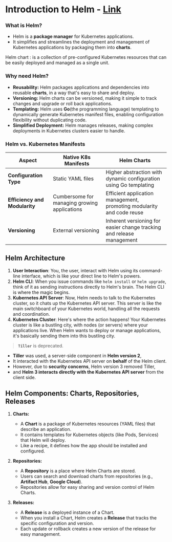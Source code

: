 # Introduction to Helm - [Link](https://helm.sh/docs/)

### What is Helm?

- Helm is a **package manager** for Kubernetes applications.
- It simplifies and streamlines the deployment and management of Kubernetes applications by packaging them into **charts**.

Helm chart
: is a collection of pre-configured Kubernetes resources that can be easily deployed and managed as a single unit.

### **Why need Helm?**

- **Reusability:** Helm packages applications and dependencies into reusable **charts**, in a way that's easy to share and deploy.
- **Versioning:** Helm charts can be versioned, making it simple to track changes and upgrade or roll back applications.
- **Templating:** Helm uses **Go**(the programming language) templating to dynamically generate Kubernetes manifest files, enabling configuration flexibility without duplicating code.
- **Simplified Deployment:** Helm manages releases, making complex deployments in Kubernetes clusters easier to handle.

### **Helm vs. Kubernetes Manifests**

| Aspect                        | Native K8s Manifests                         | Helm Charts                                                           |
| ----------------------------- | -------------------------------------------- | --------------------------------------------------------------------- |
| **Configuration Type**        | Static YAML files                            | Higher abstraction with dynamic configuration using Go templating     |
| **Efficiency and Modularity** | Cumbersome for managing growing applications | Efficient application management, promoting modularity and code reuse |
| **Versioning**                | External versioning                          | Inherent versioning for easier change tracking and release management |

## Helm Architecture

1.  **User Interaction**: You, the user, interact with Helm using its command-line interface, which is like your direct line to Helm's powers.
2.  **Helm CLI**: When you issue commands like `helm install` or `helm upgrade`, think of it as sending instructions directly to Helm's brain. The Helm CLI is where the magic begins.
3.  **Kubernetes API Server**: Now, Helm needs to talk to the Kubernetes cluster, so it chats up the Kubernetes API server. This server is like the main switchboard of your Kubernetes world, handling all the requests and coordination.
4.  **Kubernetes Cluster**: Here's where the action happens! Your Kubernetes cluster is like a bustling city, with nodes (or servers) where your applications live. When Helm wants to deploy or manage applications, it's basically sending them into this bustling city.

> **`Tiller`** is deprecated.

- **Tiller** was used, a server-side component in **Helm version 2**,
- It interacted with the Kubernetes API server on **behalf** of the Helm client.
- However, due to **security concerns**, Helm version 3 removed Tiller,
- and **Helm 3 interacts directly with the Kubernetes API server** from the client side.

## **Helm Components: Charts, Repositories, Releases**

1. **Charts:**

   - A **Chart** is a package of Kubernetes resources (YAML files) that describe an application.
   - It contains templates for Kubernetes objects (like Pods, Services) that Helm will deploy.
   - Like a recipe, it defines how the app should be installed and configured.

2. **Repositories:**

   - A **Repository** is a place where Helm Charts are stored.
   - Users can search and download charts from repositories (e.g., **Artifact Hub**, **Google Cloud**).
   - Repositories allow for easy sharing and version control of Helm Charts.

3. **Releases:**
   - A **Release** is a deployed instance of a Chart.
   - When you install a Chart, Helm creates a **Release** that tracks the specific configuration and version.
   - Each update or rollback creates a new version of the release for easy management.

